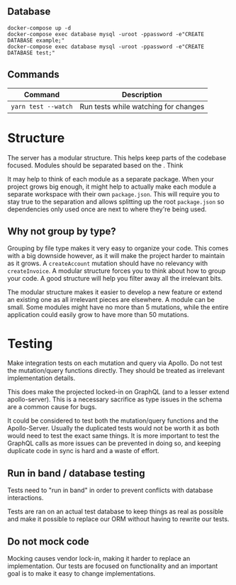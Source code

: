 ## Database

```shell script
docker-compose up -d
docker-compose exec database mysql -uroot -ppassword -e"CREATE DATABASE example;"
docker-compose exec database mysql -uroot -ppassword -e"CREATE DATABASE test;"
```

## Commands

| Command             | Description                          |
| ------------------- | ------------------------------------ |
| `yarn test --watch` | Run tests while watching for changes |

# Structure

The server has a modular structure. This helps keep parts of the codebase focused. Modules should be separated based on the . Think

It may help to think of each module as a separate package. When your project grows big enough, it might help to actually make each module a separate workspace with their own `package.json`. This will require you to stay true to the separation and allows splitting up the root `package.json` so dependencies only used once are next to where they're being used.

## Why not group by type?

Grouping by file type makes it very easy to organize your code. This comes with a big downside however, as it will make the project harder to maintain as it grows. A `createAccount` mutation should have no relevancy with `createInvoice`. A modular structure forces you to think about how to group your code. A good structure will help you filter away all the irrelevant bits.

The modular structure makes it easier to develop a new feature or extend an existing one as all irrelevant pieces are elsewhere. A module can be small. Some modules might have no more than 5 mutations, while the entire application could easily grow to have more than 50 mutations.

# Testing

Make integration tests on each mutation and query via Apollo. Do not test the mutation/query functions directly. They should be treated as irrelevant implementation details.

This does make the projected locked-in on GraphQL (and to a lesser extend apollo-server). This is a necessary sacrifice as type issues in the schema are a common cause for bugs.

It could be considered to test both the mutation/query functions and the Apollo-Server. Usually the duplicated tests would not be worth it as both would need to test the exact same things. It is more important to test the GraphQL calls as more issues can be prevented in doing so, and keeping duplicate code in sync is hard and a waste of effort.

## Run in band / database testing

Tests need to "run in band" in order to prevent conflicts with database interactions.

Tests are ran on an actual test database to keep things as real as possible and make it possible to replace our ORM without having to rewrite our tests.

## Do not mock code

Mocking causes vendor lock-in, making it harder to replace an implementation. Our tests are focused on functionality and an important goal is to make it easy to change implementations.
